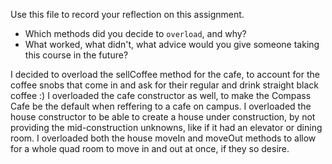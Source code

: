 Use this file to record your reflection on this assignment.

- Which methods did you decide to `overload`, and why?
- What worked, what didn't, what advice would you give someone taking this course in the future?

I decided to overload the sellCoffee method for the cafe, to account for the coffee snobs that come in and ask for their regular and drink straight black coffee :) I overloaded the cafe constructor as well, to make the Compass Cafe be the default when reffering to a cafe on campus. I overloaded the house constructor to be able to create a house under construction, by not providing the mid-construction unknowns, like if it had an elevator or dining room. I overloaded both the house moveIn and moveOut methods to allow for a whole quad room to move in and out at once, if they so desire. 
